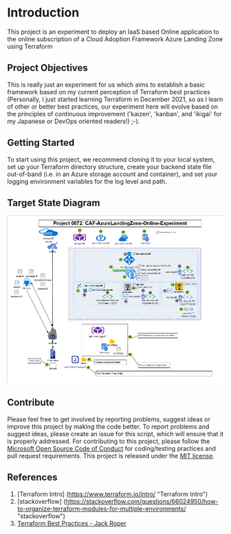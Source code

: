 # Introduction

This project is an experiment to deploy an IaaS based Online application to the online subscription of a Cloud Adoption Framework Azure Landing Zone using Terraform

## Project Objectives

This is really just an experiment for us which aims to establish a basic framework based on my current perception of Terraform best practices (Personally, I just started learning Terraform in December 2021, so as I learn of other or better best practices, our experiment here will evolve based on the principles of continuous improvement ('kaizen', 'kanban', and 'ikigai' for my Japanese or DevOps oriented readers!) ;-).

## Getting Started

To start using this project, we recommend cloning it to your local system, set up your Terraform directory structure, create your backend state file out-of-band (i.e. in an Azure storage account and container), and set your logging environment variables for the log level and path.

## Target State Diagram

![_Figure: Target State Diagram_](./doc/images/0072-tsd-diagram.png "TSD")

## Contribute

Please feel free to get involved by reporting problems, suggest ideas or improve this project by making the code better.
To report problems and suggest ideas, please create an issue for this script, which will ensure that it is properly addressed.
For contributing to this project, please follow the [Microsoft Open Source Code of Conduct](https://opensource.microsoft.com/codeofconduct/) for coding/testing practices and pull request requirements.
This project is released under the [MIT license](https://mit-license.org/).

## References

1. [Terraform Intro] (<https://www.terraform.io/intro/> "Terraform Intro")
2. [stackoverflow] (<https://stackoverflow.com/questions/66024950/how-to-organize-terraform-modules-for-multiple-environments/> "stackoverflow")
3. [Terraform Best Practices - Jack Roper](<https://medium.com/codex/terraform-best-practices-how-to-structure-your-terraform-projects-b5b050eab554/> "Best Practices Blog")
